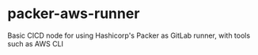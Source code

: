 # packer-aws-runner
Basic CICD node for using Hashicorp's Packer as GitLab runner, with tools such as AWS CLI

